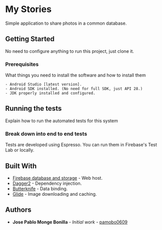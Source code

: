 # My Stories

Simple application to share photos in a common database.

## Getting Started

No need to configure anything to run this project, just clone it.

### Prerequisites

What things you need to install the software and how to install them

```
- Android Studio [latest version].
- Android SDK installed. (No need for full SDK, just API 28.)
- JDK properly installed and configured.
```

## Running the tests

Explain how to run the automated tests for this system

### Break down into end to end tests

Tests are developed using Espresso. You can run them in Firebase's Test Lab or locally.

## Built With

* [Firebase database and storage](https://firebase.google.com/) - Web host.
* [Dagger2](https://google.github.io/dagger/) - Dependency injection.
* [Butterknife](http://jakewharton.github.io/butterknife/) - Data binding.
* [Glide](https://github.com/bumptech/glide) - Image downloading and caching.

## Authors

* **Jose Pablo Monge Bonilla** - *Initial work* - [pamobo0609](https://github.com/pamobo0609)

